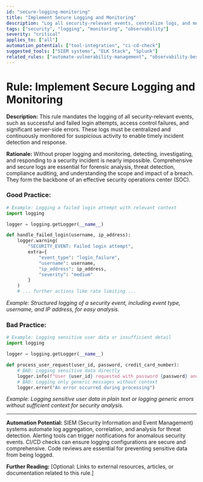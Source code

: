 ```yaml
---
id: "secure-logging-monitoring"
title: "Implement Secure Logging and Monitoring"
description: "Log all security-relevant events, centralize logs, and monitor for suspicious activity to enable incident response."
tags: ["security", "logging", "monitoring", "observability"]
severity: "critical"
applies_to: ["all"]
automation_potential: ["tool-integration", "ci-cd-check"]
suggested_tools: ["SIEM systems", "ELK Stack", "Splunk"]
related_rules: ["automate-vulnerability-management", "observability-best-practices"]
---
```


# Rule: Implement Secure Logging and Monitoring

**Description:** This rule mandates the logging of all security-relevant events, such as successful and failed login attempts, access control failures, and significant server-side errors. These logs must be centralized and continuously monitored for suspicious activity to enable timely incident detection and response.

**Rationale:** Without proper logging and monitoring, detecting, investigating, and responding to a security incident is nearly impossible. Comprehensive and secure logs are essential for forensic analysis, threat detection, compliance auditing, and understanding the scope and impact of a breach. They form the backbone of an effective security operations center (SOC).

### Good Practice:
```python
# Example: Logging a failed login attempt with relevant context
import logging

logger = logging.getLogger(__name__)

def handle_failed_login(username, ip_address):
    logger.warning(
        "SECURITY_EVENT: Failed login attempt",
        extra={
            "event_type": "login_failure",
            "username": username,
            "ip_address": ip_address,
            "severity": "medium"
        }
    )
    # ... further actions like rate limiting ...
```
*Example: Structured logging of a security event, including event type, username, and IP address, for easy analysis.*

### Bad Practice:
```python
# Example: Logging sensitive user data or insufficient detail
import logging

logger = logging.getLogger(__name__)

def process_user_request(user_id, password, credit_card_number):
    # BAD: Logging sensitive data directly
    logger.info(f"User {user_id} requested with password {password} and CC {credit_card_number}")
    # BAD: Logging only generic messages without context
    logger.error("An error occurred during processing")
```
*Example: Logging sensitive user data in plain text or logging generic errors without sufficient context for security analysis.*

---

**Automation Potential:** SIEM (Security Information and Event Management) systems automate log aggregation, correlation, and analysis for threat detection. Alerting tools can trigger notifications for anomalous security events. CI/CD checks can ensure logging configurations are secure and comprehensive. Code reviews are essential for preventing sensitive data from being logged.

**Further Reading:** [Optional: Links to external resources, articles, or documentation related to this rule.]

